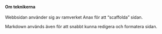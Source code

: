 #### Om teknikerna

Webbsidan använder sig av ramverket Anax för att “scaffolda” sidan.

Markdown används även för att snabbt kunna redigera och formatera sidan.
